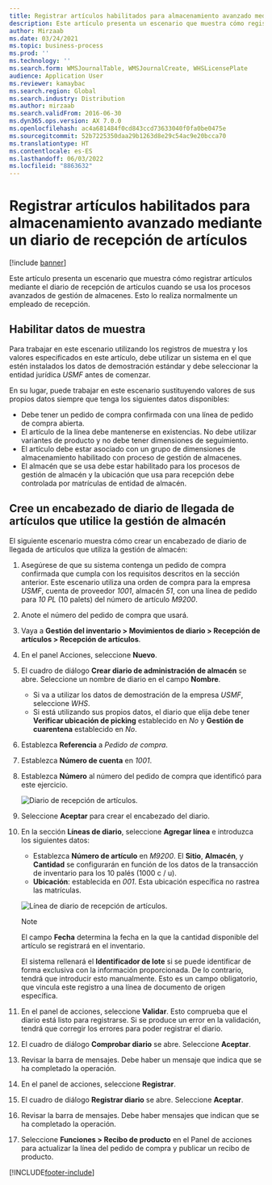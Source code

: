 ```yaml
---
title: Registrar artículos habilitados para almacenamiento avanzado mediante un diario de recepción de artículos
description: Este artículo presenta un escenario que muestra cómo registrar artículos mediante el diario de recepción de artículos cuando se usa los procesos avanzados de gestión de almacenes.
author: Mirzaab
ms.date: 03/24/2021
ms.topic: business-process
ms.prod: ''
ms.technology: ''
ms.search.form: WMSJournalTable, WMSJournalCreate, WHSLicensePlate
audience: Application User
ms.reviewer: kamaybac
ms.search.region: Global
ms.search.industry: Distribution
ms.author: mirzaab
ms.search.validFrom: 2016-06-30
ms.dyn365.ops.version: AX 7.0.0
ms.openlocfilehash: ac4a681484f0cd843ccd73633040f0fa0be0475e
ms.sourcegitcommit: 52b7225350daa29b1263d8e29c54ac9e20bcca70
ms.translationtype: HT
ms.contentlocale: es-ES
ms.lasthandoff: 06/03/2022
ms.locfileid: "8863632"
---
```

# <a name="register-items-for-an-advanced-warehousing-enabled-item-using-an-item-arrival-journal"></a>Registrar artículos habilitados para almacenamiento avanzado mediante un diario de recepción de artículos

[!include [banner](../../includes/banner.md)]

Este artículo presenta un escenario que muestra cómo registrar artículos mediante el diario de recepción de artículos cuando se usa los procesos avanzados de gestión de almacenes. Esto lo realiza normalmente un empleado de recepción.

## <a name="enable-sample-data"></a>Habilitar datos de muestra

Para trabajar en este escenario utilizando los registros de muestra y los valores especificados en este artículo, debe utilizar un sistema en el que estén instalados los datos de demostración estándar y debe seleccionar la entidad jurídica *USMF* antes de comenzar.

En su lugar, puede trabajar en este escenario sustituyendo valores de sus propios datos siempre que tenga los siguientes datos disponibles:

- Debe tener un pedido de compra confirmada con una línea de pedido de compra abierta.
- El artículo de la línea debe mantenerse en existencias. No debe utilizar variantes de producto y no debe tener dimensiones de seguimiento.
- El artículo debe estar asociado con un grupo de dimensiones de almacenamiento habilitado con proceso de gestión de almacenes.
- El almacén que se usa debe estar habilitado para los procesos de gestión de almacén y la ubicación que usa para recepción debe controlada por matrículas de entidad de almacén.

## <a name="create-an-item-arrival-journal-header-that-uses-warehouse-management"></a>Cree un encabezado de diario de llegada de artículos que utilice la gestión de almacén

El siguiente escenario muestra cómo crear un encabezado de diario de llegada de artículos que utiliza la gestión de almacén:

1. Asegúrese de que su sistema contenga un pedido de compra confirmada que cumpla con los requisitos descritos en la sección anterior. Este escenario utiliza una orden de compra para la empresa *USMF*, cuenta de proveedor *1001*, almacén *51*, con una línea de pedido para *10 PL* (10 palets) del número de artículo *M9200*.
1. Anote el número del pedido de compra que usará.
1. Vaya a **Gestión del inventario \> Movimientos de diario \> Recepción de artículos \> Recepción de artículos**.
1. En el panel Acciones, seleccione **Nuevo**.
1. El cuadro de diálogo **Crear diario de administración de almacén** se abre. Seleccione un nombre de diario en el campo **Nombre**.
    - Si va a utilizar los datos de demostración de la empresa *USMF*, seleccione *WHS*.
    - Si está utilizando sus propios datos, el diario que elija debe tener **Verificar ubicación de picking** establecido en *No* y **Gestión de cuarentena** establecido en *No*.
1. Establezca **Referencia** a *Pedido de compra*.
1. Establezca **Número de cuenta** en *1001*.
1. Establezca **Número** al número del pedido de compra que identificó para este ejercicio.

    ![Diario de recepción de artículos.](../media/item-arrival-journal-header.png "Diario de recepción de artículos")

1. Seleccione **Aceptar** para crear el encabezado del diario.
1. En la sección **Líneas de diario**, seleccione **Agregar línea** e introduzca los siguientes datos:
    - Establezca **Número de artículo** en *M9200*. El **Sitio**, **Almacén**, y **Cantidad** se configurarán en función de los datos de la transacción de inventario para los 10 palés (1000 c / u).
    - **Ubicación**: establecida en *001*. Esta ubicación específica no rastrea las matrículas.

    ![Línea de diario de recepción de artículos.](../media/item-arrival-journal-line.png "Línea de diario de recepción de artículos")

    > [!NOTE]
    > El campo **Fecha** determina la fecha en la que la cantidad disponible del artículo se registrará en el inventario.  
    >
    > El sistema rellenará el **Identificador de lote** si se puede identificar de forma exclusiva con la información proporcionada. De lo contrario, tendrá que introducir esto manualmente. Esto es un campo obligatorio, que vincula este registro a una línea de documento de origen específica.  

1. En el panel de acciones, seleccione **Validar**. Esto comprueba que el diario está listo para registrarse. Si se produce un error en la validación, tendrá que corregir los errores para poder registrar el diario.  
1. El cuadro de diálogo **Comprobar diario** se abre. Seleccione **Aceptar**.
1. Revisar la barra de mensajes. Debe haber un mensaje que indica que se ha completado la operación.  
1. En el panel de acciones, seleccione **Registrar**.
1. El cuadro de diálogo **Registrar diario** se abre. Seleccione **Aceptar**.
1. Revisar la barra de mensajes. Debe haber mensajes que indican que se ha completado la operación.
1. Seleccione **Funciones > Recibo de producto** en el Panel de acciones para actualizar la línea del pedido de compra y publicar un recibo de producto.


[!INCLUDE[footer-include](../../../includes/footer-banner.md)]
